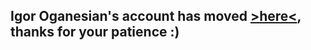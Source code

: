 ## Igor Oganesian's account has moved [>here<](https://github.com/igoroganesian), thanks for your patience :)
